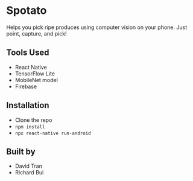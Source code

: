 # Spotato
Helps you pick ripe produces using computer vision on your phone. Just point, capture, and pick!

## Tools Used
- React Native
- TensorFlow Lite
- MobileNet model
- Firebase

## Installation
- Clone the repo
- `npm install`
- `npx react-native run-android`

## Built by
- David Tran
- Richard Bui
